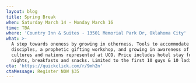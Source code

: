 ```yaml
---
layout: blog
title: Spring Break
when: Saturday March 14 - Monday March 16
time: TBA
where: 'Country Inn & Suites - 13501 Memorial Park Dr, Oklahoma City'
what: >-
  A step towards oneness by growing in otherness. Tools to accommodate making
  disciples, a prophetic gifting workshop, and growing in awareness of the
  cultures and nations represented at UCO. Price includes hotel stay for two
  nights, breakfasts and snacks. Limited to the first 10 guys & 10 ladies!
cta: 'https://quickclick.com/r/9mh2n'
ctaMessage: Register NOW $35
---
```


